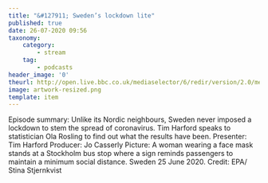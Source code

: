 ```yaml
---
title: "&#127911; Sweden’s lockdown lite"
published: true
date: 26-07-2020 09:56
taxonomy:
    category:
        - stream
    tag:
        - podcasts
header_image: '0'
theurl: http://open.live.bbc.co.uk/mediaselector/6/redir/version/2.0/mediaset/audio-nondrm-download/proto/http/vpid/p08kdg9p.mp3
image: artwork-resized.png
template: item
--- 
```

Episode summary: Unlike its Nordic neighbours, Sweden never imposed a lockdown to stem the spread of coronavirus. Tim Harford speaks to statistician Ola Rosling to find out what the results have been. Presenter: Tim Harford Producer: Jo Casserly Picture: A woman wearing a face mask stands at a Stockholm bus stop where a sign reminds passengers to maintain a minimum social distance. Sweden 25 June 2020. Credit: EPA/ Stina Stjernkvist
